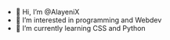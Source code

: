 - 👋 Hi, I’m @AlayeniX
- 👀 I’m interested in programming and Webdev
- 🌱 I’m currently learning CSS and Python
